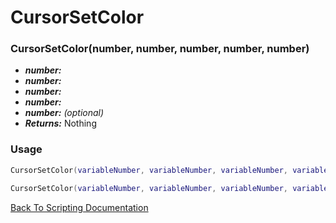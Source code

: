 # CursorSetColor

### CursorSetColor(number, number, number, number, number)
- ***number:*** 
- ***number:*** 
- ***number:*** 
- ***number:*** 
- ***number:*** *(optional)* 
- ***Returns:*** Nothing

### Usage

```Lua
CursorSetColor(variableNumber, variableNumber, variableNumber, variableNumber)
```

```Lua
CursorSetColor(variableNumber, variableNumber, variableNumber, variableNumber, variableNumber)
```



[Back To Scripting Documentation](../README.md)
